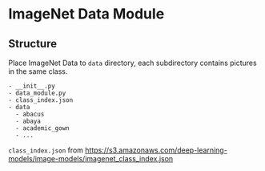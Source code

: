 # ImageNet Data Module

## Structure

Place ImageNet Data to `data` directory, each subdirectory contains pictures in the same class.

```text
- __init__.py
- data_module.py
- class_index.json
- data
  - abacus
  - abaya
  - academic_gown
  - ...
```

`class_index.json` from https://s3.amazonaws.com/deep-learning-models/image-models/imagenet_class_index.json
